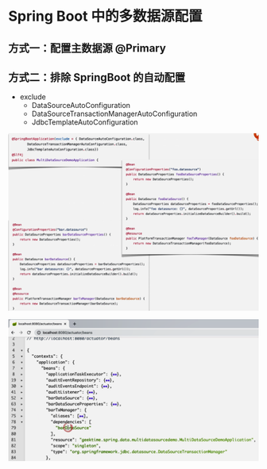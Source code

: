 # Spring Boot 中的多数据源配置
## 方式一：配置主数据源 @Primary
## 方式二：排除 SpringBoot 的自动配置
*   exclude
    *   DataSourceAutoConfiguration
    *   DataSourceTransactionManagerAutoConfiguration
    *   JdbcTemplateAutoConfiguration

![多数据源代码示例](.ReadMe_images/多数据源代码示例.png)

![多数据源后beans变化](.ReadMe_images/beans页面.png)